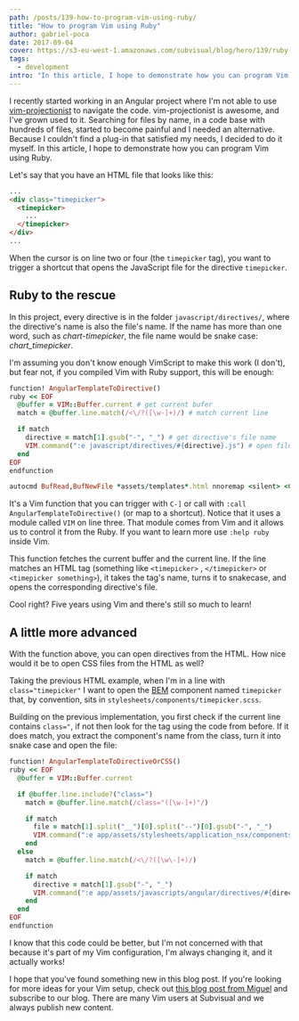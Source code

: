 ```yaml
---
path: /posts/139-how-to-program-vim-using-ruby/
title: "How to program Vim using Ruby"
author: gabriel-poca
date: 2017-09-04
cover: https://s3-eu-west-1.amazonaws.com/subvisual/blog/hero/139/ruby-vim.jpg
tags:
  - development
intro: "In this article, I hope to demonstrate how you can program Vim using Ruby."
---
```


I recently started working in an Angular project where I'm not able to use [vim-projectionist](https://github.com/tpope/vim-projectionist) to navigate the code. vim-projectionist is awesome, and I've grown used to it. Searching for files by name, in a code base with hundreds of files, started to become painful and I needed an alternative. Because I couldn't find a plug-in that satisfied my needs, I decided to do it myself. In this article, I hope to demonstrate how you can program Vim using Ruby.

Let's say that you have an HTML file that looks like this:

```html
...
<div class="timepicker">
  <timepicker>
    ...
  </timepicker>
</div>
...
```

When the cursor is on line two or four (the `timepicker` tag), you want to trigger a shortcut that opens the JavaScript file for the directive `timepicker`.

## Ruby to the rescue

In this project, every directive is in the folder `javascript/directives/`, where the directive's name is also the file's name. If the name has more than one word, such as *chart-timepicker*, the file name would be snake case: *chart_timepicker*.

I'm assuming you don't know enough VimScript to make this work (I don't), but fear not, if you compiled Vim with Ruby support, this will be enough:

```ruby
function! AngularTemplateToDirective()
ruby << EOF
  @buffer = VIM::Buffer.current # get current bufer
  match = @buffer.line.match(/<\/?([\w-]+)/) # match current line

  if match
    directive = match[1].gsub("-", "_") # get directive's file name
    VIM.command(":e javascript/directives/#{directive}.js") # open file
  end
EOF
endfunction

autocmd BufRead,BufNewFile *assets/templates*.html nnoremap <silent> <C-]> :call AngularTemplateToDirective()<cr>
```

It's a Vim function that you can trigger with `C-]` or call with `:call AngularTemplateToDirective()` (or map to a shortcut). Notice that it uses a module called `VIM` on line three. That module comes from Vim and it allows us to control it from the Ruby. If you want to learn more use `:help ruby` inside Vim.

This function fetches the current buffer and the current line. If the line matches an HTML tag (something like `<timepicker>` , `</timepicker>` or `<timepicker something>`), it takes the tag's name, turns it to snakecase, and opens the corresponding directive's file.

Cool right? Five years using Vim and there's still so much to learn!

## A little more advanced

With the function above, you can open directives from the HTML. How nice would it be to open CSS files from the HTML as well?

Taking the previous HTML example, when I'm in a line with `class="timepicker"` I want to open the [BEM](http://getbem.com/) component named `timepicker` that, by convention, sits in `stylesheets/components/timepicker.scss`.

Building on the previous implementation, you first check if the current line contains `class="`, if not then look for the tag using the code from before. If it does match, you extract the component's name from the class, turn it into snake case and open the file:

```ruby
function! AngularTemplateToDirectiveOrCSS()
ruby << EOF
  @buffer = VIM::Buffer.current

  if @buffer.line.include?("class=")
    match = @buffer.line.match(/class="([\w-]+)"/)

    if match
      file = match[1].split("__")[0].split("--")[0].gsub("-", "_")
      VIM.command(":e app/assets/stylesheets/application_nsx/components/#{file}.scss")
    end
  else
    match = @buffer.line.match(/<\/?([\w\-]+)/)

    if match
      directive = match[1].gsub("-", "_")
      VIM.command(":e app/assets/javascripts/angular/directives/#{directive}.js")
    end
  end
EOF
endfunction
```

I know that this code could be better, but I'm not concerned with that because it's part of my Vim configuration, I'm always changing it, and it actually works!

I hope that you've found something new in this blog post. If you're looking for more ideas for your Vim setup, check out [this blog post from Miguel](https://subvisual.co/blog/posts/133-super-powered-vim-part-i-projections/) and subscribe to our blog. There are many Vim users at Subvisual and we always publish new content.
